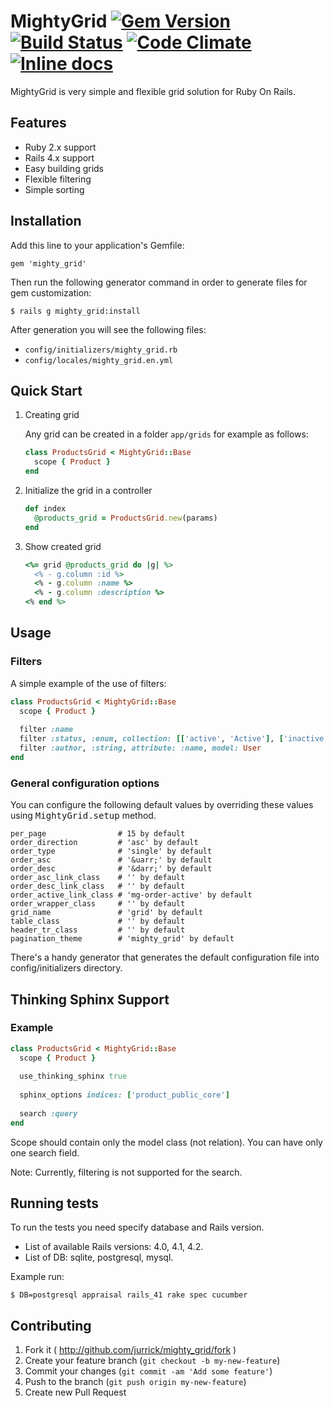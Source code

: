 # MightyGrid [![Gem Version](http://img.shields.io/gem/v/mighty_grid.svg)](http://badge.fury.io/rb/mighty_grid) [![Build Status](https://travis-ci.org/jurrick/mighty_grid.svg?branch=master)](https://travis-ci.org/jurrick/mighty_grid) [![Code Climate](https://codeclimate.com/github/jurrick/mighty_grid.png)](https://codeclimate.com/github/jurrick/mighty_grid) [![Inline docs](http://inch-ci.org/github/jurrick/mighty_grid.png)](http://inch-ci.org/github/jurrick/mighty_grid)

MightyGrid is very simple and flexible grid solution for Ruby On Rails.

## Features

* Ruby 2.x support
* Rails 4.x support
* Easy building grids
* Flexible filtering
* Simple sorting

## Installation

Add this line to your application's Gemfile:

    gem 'mighty_grid'

Then run the following generator command in order to generate files for gem customization:

    $ rails g mighty_grid:install

After generation you will see the following files:

  * `config/initializers/mighty_grid.rb`
  * `config/locales/mighty_grid.en.yml`

## Quick Start

1. Creating grid

    Any grid can be created in a folder `app/grids` for example as follows:

    ```ruby
    class ProductsGrid < MightyGrid::Base
      scope { Product }
    end
    ```

2. Initialize the grid in a controller

    ```ruby
    def index
      @products_grid = ProductsGrid.new(params)
    end
    ```

3. Show created grid

    ```ruby
    <%= grid @products_grid do |g| %>
      <% - g.column :id %>
      <% - g.column :name %>
      <% - g.column :description %>
    <% end %>
    ```

## Usage

### Filters

A simple example of the use of filters:

```ruby
class ProductsGrid < MightyGrid::Base
  scope { Product }
  
  filter :name
  filter :status, :enum, collection: [['active', 'Active'], ['inactive', 'Inactive']]
  filter :author, :string, attribute: :name, model: User
end
```

### General configuration options

You can configure the following default values by overriding these values using <tt>MightyGrid.setup</tt> method.

```
per_page                # 15 by default
order_direction         # 'asc' by default
order_type              # 'single' by default
order_asc               # '&uarr;' by default
order_desc              # '&darr;' by default
order_asc_link_class    # '' by default
order_desc_link_class   # '' by default
order_active_link_class # 'mg-order-active' by default
order_wrapper_class     # '' by default
grid_name               # 'grid' by default
table_class             # '' by default
header_tr_class         # '' by default
pagination_theme        # 'mighty_grid' by default
```

There's a handy generator that generates the default configuration file into config/initializers directory.

## Thinking Sphinx Support

### Example

```ruby
class ProductsGrid < MightyGrid::Base
  scope { Product }
  
  use_thinking_sphinx true
  
  sphinx_options indices: ['product_public_core']
  
  search :query
end
```

Scope should contain only the model class (not relation). You can have only one search field.

Note: Currently, filtering is not supported for the search.

## Running tests

To run the tests you need specify database and Rails version.

* List of available Rails versions: 4.0, 4.1, 4.2.
* List of DB: sqlite, postgresql, mysql.

Example run:

    $ DB=postgresql appraisal rails_41 rake spec cucumber

## Contributing

1. Fork it ( http://github.com/jurrick/mighty_grid/fork )
2. Create your feature branch (`git checkout -b my-new-feature`)
3. Commit your changes (`git commit -am 'Add some feature'`)
4. Push to the branch (`git push origin my-new-feature`)
5. Create new Pull Request
